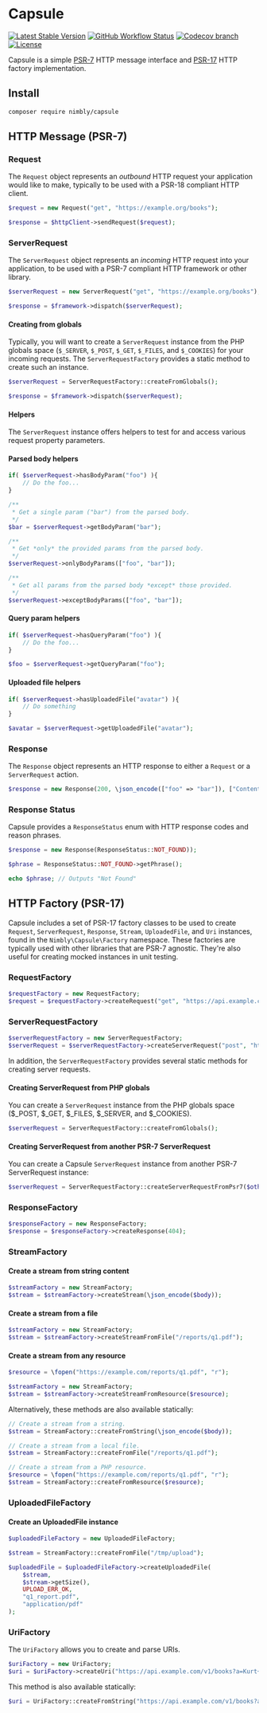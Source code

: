 # Capsule

[![Latest Stable Version](https://img.shields.io/packagist/v/nimbly/capsule.svg?style=flat-square)](https://packagist.org/packages/nimbly/capsule)
[![GitHub Workflow Status](https://img.shields.io/github/actions/workflow/status/nimbly/capsule/php.yml?style=flat-square)](https://github.com/nimbly/Capsule/actions/workflows/php.yml)
[![Codecov branch](https://img.shields.io/codecov/c/github/nimbly/capsule/master?style=flat-square)](https://app.codecov.io/github/nimbly/Capsule)
[![License](https://img.shields.io/github/license/nimbly/capsule.svg?style=flat-square)](https://packagist.org/packages/nimbly/capsule)

Capsule is a simple [PSR-7](https://www.php-fig.org/psr/psr-7/) HTTP message interface and [PSR-17](https://www.php-fig.org/psr/psr-17) HTTP factory implementation.

## Install
```bash
composer require nimbly/capsule
```

## HTTP Message (PSR-7)

### Request

The `Request` object represents an *outbound* HTTP request your application would like to make, typically to be used with a PSR-18 compliant HTTP client.

```php
$request = new Request("get", "https://example.org/books");

$response = $httpClient->sendRequest($request);
```

### ServerRequest

The `ServerRequest` object represents an *incoming* HTTP request into your application, to be used with a PSR-7 compliant HTTP framework or other library.

```php
$serverRequest = new ServerRequest("get", "https://example.org/books");

$response = $framework->dispatch($serverRequest);
```

#### Creating from globals

Typically, you will want to create a `ServerRequest` instance from the PHP globals space (`$_SERVER`, `$_POST`, `$_GET`, `$_FILES`, and `$_COOKIES`) for your incoming requests. The `ServerRequestFactory` provides a static method to create such an instance.

```php
$serverRequest = ServerRequestFactory::createFromGlobals();

$response = $framework->dispatch($serverRequest);
```
#### Helpers

The `ServerRequest` instance offers helpers to test for and access various request property parameters.

#### Parsed body helpers

```php
if( $serverRequest->hasBodyParam("foo") ){
	// Do the foo...
}

/**
 * Get a single param ("bar") from the parsed body.
 */
$bar = $serverRequest->getBodyParam("bar");

/**
 * Get *only* the provided params from the parsed body.
 */
$serverRequest->onlyBodyParams(["foo", "bar"]);

/**
 * Get all params from the parsed body *except* those provided.
 */
$serverRequest->exceptBodyParams(["foo", "bar"]);
```

#### Query param helpers

```php
if( $serverRequest->hasQueryParam("foo") ){
	// Do the foo...
}

$foo = $serverRequest->getQueryParam("foo");
```

#### Uploaded file helpers

```php
if( $serverRequest->hasUploadedFile("avatar") ){
	// Do something
}

$avatar = $serverRequest->getUploadedFile("avatar");
```

### Response

The `Response` object represents an HTTP response to either a `Request` or a `ServerRequest` action.

```php
$response = new Response(200, \json_encode(["foo" => "bar"]), ["Content-Type" => "application/json"]);
```

### Response Status

Capsule provides a `ResponseStatus` enum with HTTP response codes and reason phrases.

```php
$response = new Response(ResponseStatus::NOT_FOUND));
```

```php
$phrase = ResponseStatus::NOT_FOUND->getPhrase();

echo $phrase; // Outputs "Not Found"
```

## HTTP Factory (PSR-17)

Capsule includes a set of PSR-17 factory classes to be used to create `Request`, `ServerRequest`,  `Response`, `Stream`, `UploadedFile`, and `Uri` instances, found in the `Nimbly\Capsule\Factory` namespace. These factories are typically used with other libraries that are PSR-7 agnostic. They're also useful for creating mocked instances in unit testing.

### RequestFactory
```php
$requestFactory = new RequestFactory;
$request = $requestFactory->createRequest("get", "https://api.example.com");
```

### ServerRequestFactory
```php
$serverRequestFactory = new ServerRequestFactory;
$serverRequest = $serverRequestFactory->createServerRequest("post", "https://api.example.com/books");
```

In addition, the `ServerRequestFactory` provides several static methods for creating server requests.

#### Creating ServerRequest from PHP globals
You can create a `ServerRequest` instance from the PHP globals space ($_POST, $_GET, $_FILES, $_SERVER, and $_COOKIES).

```php
$serverRequest = ServerRequestFactory::createFromGlobals();
```

#### Creating ServerRequest from another PSR-7 ServerRequest
You can create a Capsule `ServerRequest` instance from another PSR-7 ServerRequest instance:

```php
$serverRequest = ServerRequestFactory::createServerRequestFromPsr7($otherServerRequest);
```

### ResponseFactory

```php
$responseFactory = new ResponseFactory;
$response = $responseFactory->createResponse(404);
```

### StreamFactory

#### Create a stream from string content

```php
$streamFactory = new StreamFactory;
$stream = $streamFactory->createStream(\json_encode($body));
```

#### Create a stream from a file

```php
$streamFactory = new StreamFactory;
$stream = $streamFactory->createStreamFromFile("/reports/q1.pdf");
```

#### Create a stream from any resource

```php
$resource = \fopen("https://example.com/reports/q1.pdf", "r");

$streamFactory = new StreamFactory;
$stream = $streamFactory->createStreamFromResource($resource);
```

Alternatively, these methods are also available statically:

```php
// Create a stream from a string.
$stream = StreamFactory::createFromString(\json_encode($body));

// Create a stream from a local file.
$stream = StreamFactory::createFromFile("/reports/q1.pdf");

// Create a stream from a PHP resource.
$resource = \fopen("https://example.com/reports/q1.pdf", "r");
$stream = StreamFactory::createFromResource($resource);
```

### UploadedFileFactory

#### Create an UploadedFile instance
```php
$uploadedFileFactory = new UploadedFileFactory;

$stream = StreamFactory::createFromFile("/tmp/upload");

$uploadedFile = $uploadedFileFactory->createUploadedFile(
    $stream,
    $stream->getSize(),
    UPLOAD_ERR_OK,
    "q1_report.pdf",
    "application/pdf"
);
```

### UriFactory

The `UriFactory` allows you to create and parse URIs.

```php
$uriFactory = new UriFactory;
$uri = $uriFactory->createUri("https://api.example.com/v1/books?a=Kurt+Vonnegut");
```

This method is also available statically:

```php
$uri = UriFactory::createFromString("https://api.example.com/v1/books?a=Kurt+Vonnegut");